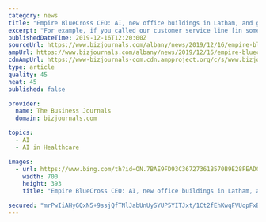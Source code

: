 ```yaml
---
category: news
title: "Empire BlueCross CEO: AI, new office buildings in Latham, and growth in the Albany market for 2020"
excerpt: "For example, if you called our customer service line [in some instances] listening in on the call is that same artificial intelligence. It's trying to pick up cues, so if you, for example, said, \"I'm trying to understand my physical therapy benefits,\" it would immediately bring up in front of the customer service agent the benefits, the claims ..."
publishedDateTime: 2019-12-16T12:20:00Z
sourceUrl: https://www.bizjournals.com/albany/news/2019/12/16/empire-bluecross-ceo-ai-albany-health-insurance.html
ampUrl: https://www.bizjournals.com/albany/news/2019/12/16/empire-bluecross-ceo-ai-albany-health-insurance.amp.html
cdnAmpUrl: https://www-bizjournals-com.cdn.ampproject.org/c/s/www.bizjournals.com/albany/news/2019/12/16/empire-bluecross-ceo-ai-albany-health-insurance.amp.html
type: article
quality: 45
heat: 45
published: false

provider:
  name: The Business Journals
  domain: bizjournals.com

topics:
  - AI
  - AI in Healthcare

images:
  - url: https://www.bing.com/th?id=ON.7BAE9FD93C36727361B570B9E28FEADC
    width: 700
    height: 393
    title: "Empire BlueCross CEO: AI, new office buildings in Latham, and growth in the Albany market for 2020"

secured: "mrPwIiAHyGQxN5+9ssjQfTNlJabUnUySYUP5YITJxt/1Ct2fEhKwqFVUopFxBme64tYklaGU8V1pRDTkvbbyVwzpsIGXjc3jfneUMmZpsXk3f/suLN2WscVGmez5i/kSiYR8VRZ5lhin9hFUBihkpYz36liNMEVmQXj+MxXofqQYCgV+rWYIqktNzZpjt9uKVDM/pbmbE/AiGCklDuCybwMOj/ghtL7owh+vFuFHaBxG6MjvD4pu6brEMXfZKx2WPYjSmDj6tO9+dzIgOu/iZQ==;lRnlm6Ueug4uZPdx8jQrow=="
---
```


